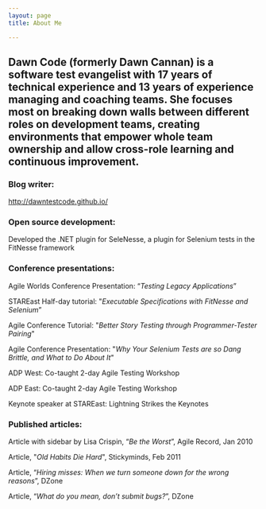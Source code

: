 ```yaml
---
layout: page
title: About Me

---
```


Dawn Code (formerly Dawn Cannan) is a software test evangelist with 17 years of technical experience and 13 years of experience managing and coaching teams.  She focuses most on breaking down walls between different roles on development teams, creating environments that empower whole team ownership and allow cross-role learning and continuous improvement.
---

### Blog writer:

http://dawntestcode.github.io/

### Open source development:

Developed the .NET plugin for SeleNesse, a plugin for Selenium tests in the FitNesse framework

### Conference presentations:

Agile Worlds Conference Presentation: “*Testing Legacy Applications*”

STAREast Half-day tutorial: "*Executable Specifications with FitNesse and Selenium*”

Agile Conference Tutorial:  "*Better Story Testing through Programmer-Tester Pairing*"

Agile Conference Presentation: "*Why Your Selenium Tests are so Dang Brittle, and What to Do About It*"

ADP West:  Co-taught 2-day Agile Testing Workshop

ADP East:  Co-taught 2-day Agile Testing Workshop

Keynote speaker at STAREast: Lightning Strikes the Keynotes

### Published articles:

Article with sidebar by Lisa Crispin, “*Be the Worst*”, Agile Record, Jan 2010

Article, "*Old Habits Die Hard*", Stickyminds, Feb 2011

Article, “*Hiring misses: When we turn someone down for the wrong reasons*”, DZone

Article, “*What do you mean, don’t submit bugs?*”, DZone
